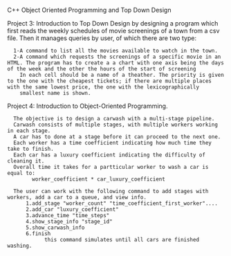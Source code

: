 C++ Object Oriented Programming and Top Down Design

Project 3: Introduction to Top Down Design by designing a program which first reads the weekly schedules of movie screenings of a town from a csv file.
  Then it manages queries by user, of which there are two type:
  
      1-A command to list all the movies available to watch in the town.
      2-A command which requests the screenings of a specific movie in an HTML. The program has to create a a chart with one axis being the days of the week and the other the hours of the start of screening
        In each cell should be a name of a theather. The priority is given to the one with the cheapest tickets; if there are multiple places with the same lowest price, the one with the lexicographically 
        smallest name is shown.

Project 4: Introduction to Object-Oriented Programming.

      The objective is to design a carwash with a multi-stage pipeline.
      Carwash consists of multiple stages, with multiple workers working in each stage.
      A car has to done at a stage before it can proceed to the next one.
      Each worker has a time coefficient indicating how much time they take to finish.
      Each car has a luxury coefficient indicating the difficulty of cleaning it.
      Overall time it takes for a partticular worker to wash a car is equal to:
            worker_coefficient * car_luxury_coefficient

      The user can work with the following command to add stages with workers, add a car to a queue, and view info.
          1.add_stage "worker_count" "time_coefficient_first_worker"....
          2.add_car "luxury_coefficient"
          3.advance_time "time_steps"
          4.show_stage_info "stage_id"
          5.show_carwash_info
          6.finish 
                this command simulates until all cars are finished washing.

      

